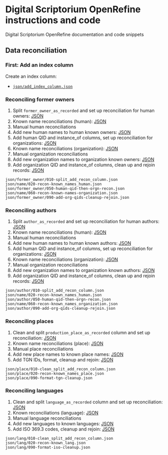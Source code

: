 # Digital Scriptorium OpenRefine instructions and code

Digital Scriptorium OpenRefine documentation and code snippets

## Data reconciliation

### First: Add an index column

Create an index column:

- [`json/add_index_column.json`][add_index_column]

[add_index_column]:   json/add_index_column.json    "Add index column"

### Reconciling former owners

1. Split `former_owner_as_recorded` and set up reconciliation for human owners:     [JSON][fo_split]
2. Known name reconciliations (human):                                              [JSON][known_names_human]
3. Manual human reconciliations
4. Add new human names to human known owners:                                       [JSON][known_names_human]
5. Add human QID and instance_of columns, set up reconciliation for organizations:  [JSON][fo_add_human_qids]
6. Known name reconciliations (organization):                                       [JSON][known_names_orgn]
7. Manual organization reconciliations
8. Add new organization names to organization known owners:                         [JSON][known_names_orgn]
9. Add organization QID and instance_of columns, clean up and rejoin records:       [JSON][fo_orgn_qids_merge_cleanup]

[fo_split]:                    json/former_owner/010-split_add_recon_column.json
[known_names_human]:           json/name/020-recon-known_names_human.json
[fo_add_human_qids]:           json/former_owner/050-human-qid-then-orgn-recon.json
[known_names_orgn]:            json/name/060-recon-known_names_organization.json
[fo_orgn_qids_merge_cleanup]:  json/former_owner/090-add-org-qids-cleanup-rejoin.json

```
json/former_owner/010-split_add_recon_column.json
json/name/020-recon-known_names_human.json
json/former_owner/050-human-qid-then-orgn-recon.json
json/name/060-recon-known-names-organization.json
json/former_owner/090-add-org-qids-cleanup-rejoin.json
```

### Reconciling authors

1. Split `author_as_recorded` and set up reconciliation for human authors:          [JSON][author_split]
2. Known name reconciliations (human):                                              [JSON][known_names_human]
3. Manual human reconciliations
4. Add new human names to human known authors:                                      [JSON][known_names_human]
5. Add human QID and instance_of columns, set up reconciliation for organizations:  [JSON][author_add_human_qids]
6. Known name reconciliations (organization):                                       [JSON][known_names_orgn]
7. Manual organization reconciliations
8. Add new organization names to organization known authors:                        [JSON][known_names_orgn]
9. Add organization QID and instance_of columns, clean up and rejoin records:       [JSON][author_orgn_qids_merge_cleanup]

[author_split]:                    json/author/010-split_add_recon_column.json
[known_names_human]:               json/name/020-recon-known_names_human.json
[author_add_human_qids]:           json/author/050-human-qid-then-orgn-recon.json
[known_names_orgn]:                json/name/060-recon-known_names_organization.json
[author_orgn_qids_merge_cleanup]:  json/author/090-add-org-qids-cleanup-rejoin.json

```
json/author/010-split_add_recon_column.json
json/name/020-recon-known_names_human.json
json/author/050-human-qid-then-orgn-recon.json
json/name/060-recon-known_names_organization.json
json/author/090-add-org-qids-cleanup-rejoin.json
```

### Reconciling places

1. Clean and split `production_place_as_recorded` column and set up reconciliation: [JSON][place_split]
2. Known name reconciliations (place):                                              [JSON][place_known_names]
3. Manual place reconciliations
4. Add new place names to known place names:                                        [JSON][place_known_names]
5. Add TGN IDs, format, cleanup and rejoin:                                         [JSON][place_tgn_merge_cleanup]

[place_split]:              json/place/010-clean_split_add_recon_column.json
[place_known_names]:        json/place/020-recon-known_names_place.json
[place_tgn_merge_cleanup]:  json/place/090-format-tgn-cleanup.json

```
json/place/010-clean_split_add_recon_column.json
json/place/020-recon-known_names_place.json
json/place/090-format-tgn-cleanup.json
```

### Reconciling languages

1. Clean and split `language_as_recorded` column and set up reconciliation:         [JSON][lang_split]
2. Known reconciliations (language):                                                [JSON][lang_known]
3. Manual language reconciliations
4. Add new languages to known languages:                                            [JSON][lang_known]
5. Add ISO 369.3 codes, cleanup and rejoin:                                         [JSON][lang_iso_merge_cleanup]

[lang_split]:              json/lang/010-clean_split_add_recon_column.json
[lang_known]:              json/lang/020-recon-known_lang.json
[lang_iso_merge_cleanup]:  json/lang/090-format-iso-cleanup.json

```
json/lang/010-clean_split_add_recon_column.json
json/lang/020-recon-known_lang.json
json/lang/090-format-iso-cleanup.json
```
